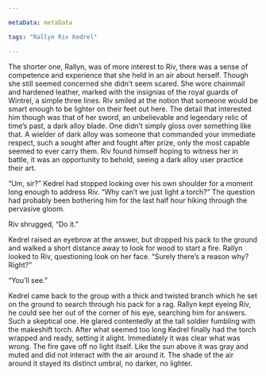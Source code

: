 ```yaml
---

metaData: metaData

tags: "Rallyn Riv Kedrel"

---
```


The shorter one, Rallyn, was of more interest to Riv, there was a sense of competence and experience that she held in an air about herself. Though she still seemed concerned she didn’t seem scared. She wore chainmail and hardened leather, marked with the insignias of the royal guards of Wintrel, a simple three lines. Riv smiled at the notion that someone would be smart enough to be lighter on their feet out here. The detail that interested him though was that of her sword, an unbelievable and legendary relic of time’s past, a dark alloy blade. One didn’t simply gloss over something like that. A wielder of dark alloy was someone that commanded your immediate respect, such a sought after and fought after prize, only the most capable seemed to ever carry them. Riv found himself hoping to witness her in battle, it was an opportunity to behold, seeing a dark alloy user practice their art. 

“Um, sir?” Kedrel had stopped looking over his own shoulder for a moment long enough to address Riv. “Why can’t we just light a torch?” The question had probably been bothering him for the last half hour hiking through the pervasive gloom. 

Riv shrugged, “Do it.”

Kedrel raised an eyebrow at the answer, but dropped his pack to the ground and walked a short distance away to look for wood to start a fire. Rallyn looked to Riv, questioning look on her face. “Surely there’s a reason why? Right?”

“You’ll see.”

Kedrel came back to the group with a thick and twisted branch which he set on the ground to search through his pack for a rag. Rallyn kept eyeing Riv, he could see her out of the corner of his eye, searching him for answers. Such a skeptical one. He glared contentedly at the tall soldier fumbling with the makeshift torch. After what seemed too long Kedrel finally had the torch wrapped and ready, setting it alight. Immediately it was clear what was wrong. The fire gave off no light itself. Like the sun above it was gray and muted and did not interact with the air around it. The shade of the air around it stayed its distinct umbral, no darker, no lighter.